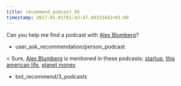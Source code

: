 ```yaml
---
title: recommend_podcast_05
timestamp: 2017-01-01T01:42:47.49333442+01:00
---
```


Can you help me find a podcast with [Alex Blumberg](person)?
* user_ask_recommendation/person_podcast

< Sure, [Alex Blumberg](person) is mentioned in these podcasts: [startup](podcast_title#1), [this american life](podcast_title#2), [planet money](podcast_title#3)
* bot_recommend/3_podcasts
